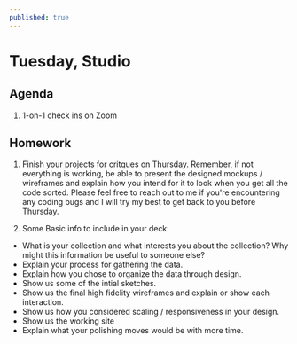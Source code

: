 ```yaml
---
published: true
---
```

# Tuesday, Studio

## Agenda

1. 1-on-1 check ins on Zoom

## Homework
1. Finish your projects for critques on Thursday. Remember, if not everything is working, be able to present the designed mockups / wireframes and explain how you intend for it to look when you get all the code sorted. Please feel free to reach out to me if you're encountering any coding bugs and I will try my best to get back to you before Thursday. 

2. Some Basic info to include in your deck:
- What is your collection and what interests you about the collection? Why might this information be useful to someone else?
- Explain your process for gathering the data.
- Explain how you chose to organize the data through design.
- Show us some of the intial sketches.
- Show us the final high fidelity wireframes and explain or show each interaction.
- Show us how you considered scaling / responsiveness in your design. 
- Show us the working site
- Explain what your polishing moves would be with more time. 


<!-- # Thursday, Studio -->

